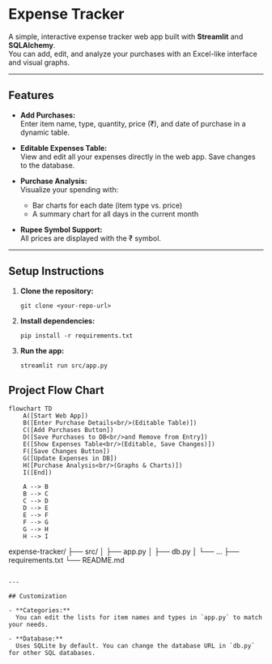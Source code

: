 # Expense Tracker

A simple, interactive expense tracker web app built with **Streamlit** and **SQLAlchemy**.  
You can add, edit, and analyze your purchases with an Excel-like interface and visual graphs.

---

## Features

- **Add Purchases:**  
  Enter item name, type, quantity, price (₹), and date of purchase in a dynamic table.

- **Editable Expenses Table:**  
  View and edit all your expenses directly in the web app. Save changes to the database.

- **Purchase Analysis:**  
  Visualize your spending with:
  - Bar charts for each date (item type vs. price)
  - A summary chart for all days in the current month

- **Rupee Symbol Support:**  
  All prices are displayed with the ₹ symbol.

---

## Setup Instructions

1. **Clone the repository:**
    ```
    git clone <your-repo-url>
    ```

2. **Install dependencies:**
    ```
    pip install -r requirements.txt
    ```

3. **Run the app:**
    ```
    streamlit run src/app.py
    ```

## Project Flow Chart

```mermaid
flowchart TD
    A([Start Web App])
    B([Enter Purchase Details<br/>(Editable Table)])
    C([Add Purchases Button])
    D([Save Purchases to DB<br/>and Remove from Entry])
    E([Show Expenses Table<br/>(Editable, Save Changes)])
    F([Save Changes Button])
    G([Update Expenses in DB])
    H([Purchase Analysis<br/>(Graphs & Charts)])
    I([End])

    A --> B
    B --> C
    C --> D
    D --> E
    E --> F
    F --> G
    G --> H
    H --> I
```
expense-tracker/
├── src/
│   ├── app.py
│   ├── db.py
│   └── ...
├── requirements.txt
└── README.md
```

---

## Customization

- **Categories:**  
  You can edit the lists for item names and types in `app.py` to match your needs.

- **Database:**  
  Uses SQLite by default. You can change the database URL in `db.py` for other SQL databases.
